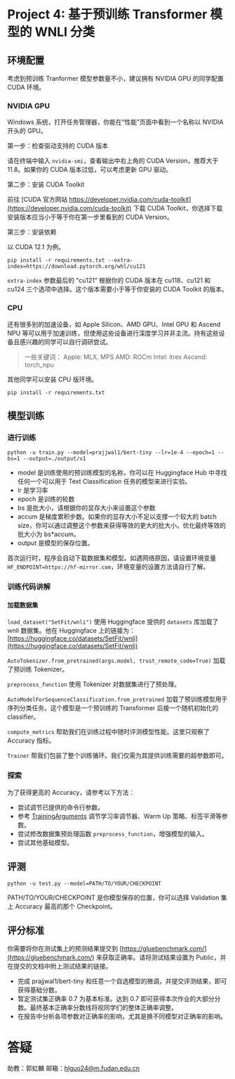 # Project 4: 基于预训练 Transformer 模型的 WNLI 分类

## 环境配置

考虑到预训练 Tranformer 模型参数量不小，建议拥有 NVIDIA GPU 的同学配置 CUDA 环境。

### NVIDIA GPU

Windows 系统，打开任务管理器，你能在“性能”页面中看到一个名称以 NVIDIA 开头的 GPU。

第一步：检查驱动支持的 CUDA 版本

请在终端中输入 `nvidia-smi`，查看输出中右上角的 CUDA Version，推荐大于 11.8。如果你的 CUDA 版本过低，可以考虑更新 GPU 驱动。

第二步：安装 CUDA Toolkit

前往 [CUDA 官方网站 https://developer.nvidia.com/cuda-toolkit](https://developer.nvidia.com/cuda-toolkit) 下载 CUDA Toolkit，你选择下载安装版本应当小于等于你在第一步里看到的 CUDA Version。

第三步：安装依赖

以 CUDA 12.1 为例。

```shell
pip install -r requirements.txt --extra-index=https://download.pytorch.org/whl/cu121
```

`extra-index` 参数最后的 “cu121” 根据你的 CUDA 版本在 cu118、cu121 和 cu124 三个选项中选择。这个版本需要小于等于你安装的 CUDA Toolkit 的版本。

### CPU

还有很多别的加速设备，如 Apple Silicon、AMD GPU、Intel GPU 和 Ascend NPU 等可以用于加速训练，但使用这些设备进行深度学习并非主流。持有这些设备且感兴趣的同学可以自行调研尝试。

> 一些关键词：
> Apple: MLX, MPS
> AMD: ROCm
> Intel: itrex
> Ascend: torch_npu

其他同学可以安装 CPU 版环境。

```shell
pip install -r requirements.txt
```

## 模型训练

### 进行训练

```shell
python -u train.py --model=prajjwal1/bert-tiny --lr=1e-4 --epoch=1 --bs=1 --output=./output/v1
```

- model 是训练使用的预训练模型的名称，你可以在 Huggingface Hub 中寻找任何一个可以用于 Text Classification 任务的模型来进行实验。
- lr 是学习率
- epoch 是训练的轮数
- bs 是批大小，请根据你的显存大小来设置这个参数
- accum 是梯度累积步数。如果你的显存大小不足以支撑一个较大的 batch size，你可以通过调整这个参数来获得等效的更大的批大小。优化最终等效的批大小为 bs*accum。
- output 是模型的保存位置。

首次运行时，程序会自动下载数据集和模型。如遇网络原因，请设置环境变量 `HF_ENDPOINT=https://hf-mirror.com`，环境变量的设置方法请自行了解。

### 训练代码讲解

#### 加载数据集

`load_dataset("SetFit/wnli")` 使用 Huggingface 提供的 `datasets` 库加载了 wnli 数据集。他在 Huggingface 上的链接为：[https://huggingface.co/datasets/SetFit/wnli](https://huggingface.co/datasets/SetFit/wnli)

`AutoTokenizer.from_pretrained(args.model, trust_remote_code=True)` 加载了预训练 Tokenizer。

`preprocess_function` 使用 Tokenizer 对数据集进行了预处理。

`AutoModelForSequenceClassification.from_pretrained` 加载了预训练模型用于序列分类任务。这个模型是一个预训练的 Transformer 后接一个随机初始化的 classifier。

`compute_metrics` 帮助我们在训练过程中随时评测模型性能。这里只观察了 Accuracy 指标。

`Trainer` 帮我们包装了整个训练循环。我们仅需为其提供训练需要的超参数即可。

### 探索

为了获得更高的 Accuracy，请参考以下方法：

- 尝试调节已提供的命令行参数。
- 参考 [TrainingArguments](https://huggingface.co/docs/transformers/main_classes/trainer#transformers.TrainingArguments) 调节学习率调节器、Warm Up 策略、标签平滑等参数。
- 尝试修改数据集预处理函数 `preprocess_function`，增强模型的输入。
- 尝试其他基础模型。

## 评测

```shell
python -u test.py --model=PATH/TO/YOUR/CHECKPOINT
```

PATH/TO/YOUR/CHECKPOINT 是你模型保存的位置，你可以选择 Validation 集上 Accuracy 最高的那个 Checkpoint。

## 评分标准

你需要将你在测试集上的预测结果提交到 [https://gluebenchmark.com/](https://gluebenchmark.com/) 来获取正确率。请将测试结果设置为 Public，并在提交的文档中附上测试结果的链接。

- 完成 prajjwal1/bert-tiny 和任意一个自选模型的微调，并提交评测结果，即可获得基础分数。
- 暂定测试集正确率 0.7 为基本标准。达到 0.7 即可获得本次作业的大部分分数。最终基本正确率分数线将视同学们的整体正确率调整。
- 在报告中分析各项参数对正确率的影响，尤其是换不同模型对正确率的影响。

# 答疑

助教：郭虹麟
邮箱：hlguo24@m.fudan.edu.cn
